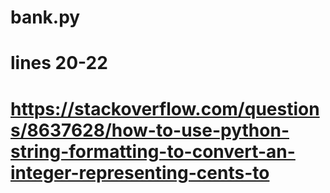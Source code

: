 # bank.py
# lines 20-22
# https://stackoverflow.com/questions/8637628/how-to-use-python-string-formatting-to-convert-an-integer-representing-cents-to
